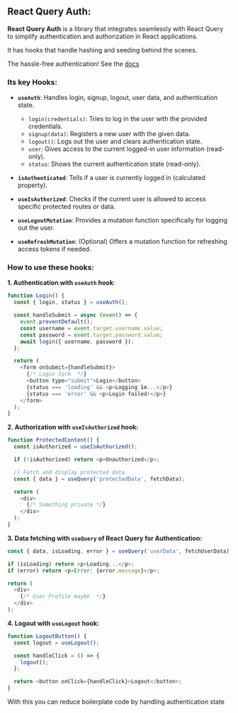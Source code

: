 ## React Query Auth:
__React Query Auth__ is a library that integrates seamlessly with React Query to simplify authentication and authorization in React applications. 

It has hooks that handle hashing and seeding behind the scenes. 

The hassle-free authentication! See the [docs](https://github.com/alan2207/react-query-auth)


### Its key Hooks:

- __`useAuth`__: Handles login, signup, logout, user data, and authentication state.
  
  - `login(credentials)`: Tries to log in the user with the provided credentials.
  - `signup(data)`: Registers a new user with the given data.
  - `logout()`: Logs out the user and clears authentication state.
  - `user`: Gives access to the current logged-in user information (read-only).
  - `status`: Shows the current authentication state (read-only).
    
- __`isAuthenticated`__: Tells if a user is currently logged in (calculated property).
  
- __`useIsAuthorized`__: Checks if the current user is allowed to access specific protected routes or data.
  
- __`useLogoutMutation`__: Provides a mutation function specifically for logging out the user.

- __`useRefreshMutation`__: (Optional) Offers a mutation function for refreshing access tokens if needed.


### How to use these hooks: 

__1. Authentication with `useAuth` hook__:

  ```javascript
  function Login() {
    const { login, status } = useAuth();
  
    const handleSubmit = async (event) => {
      event.preventDefault();
      const username = event.target.username.value;
      const password = event.target.password.value;
      await login({ username, password });
    };
  
    return (
      <form onSubmit={handleSubmit}>
        {/* Login form  */}
        <button type="submit">Login</button>
        {status === 'loading' && <p>Logging in...</p>}
        {status === 'error' && <p>Login failed!</p>}
      </form>
    );
  }
  
  
  ```

__2. Authorization with `useIsAuthorized` hook:__

  ```javascript
  function ProtectedContent() {
    const isAuthorized = useIsAuthorized();
  
    if (!isAuthorized) return <p>Unauthorized</p>;
  
    // Fetch and display protected data
    const { data } = useQuery('protectedData', fetchData);
  
    return (
      <div>
        {/* Something private */}
      </div>
    );
  }
  
  
  ```

__3. Data fetching with `useQuery` of React Query for Authentication:__

  ```javascript
  const { data, isLoading, error } = useQuery('userData', fetchUserData);
  
  if (isLoading) return <p>Loading...</p>;
  if (error) return <p>Error: {error.message}</p>;
  
  return (
    <div>
      {/* User Profile maybe  */}
    </div>
  );
  
  
  ```

__4. Logout with `useLogout` hook:__

  ```javascript
  function LogoutButton() {
    const logout = useLogout();
  
    const handleClick = () => {
      logout();
    };
  
    return <button onClick={handleClick}>Logout</button>;
  }
  
  ```

With this you can reduce boilerplate code by handling authentication state

